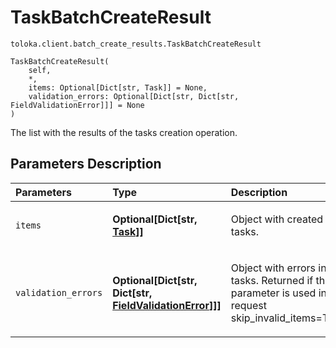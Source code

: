 # TaskBatchCreateResult
`toloka.client.batch_create_results.TaskBatchCreateResult`

```
TaskBatchCreateResult(
    self,
    *,
    items: Optional[Dict[str, Task]] = None,
    validation_errors: Optional[Dict[str, Dict[str, FieldValidationError]]] = None
)
```

The list with the results of the tasks creation operation.

## Parameters Description

| Parameters | Type | Description |
| :----------| :----| :-----------|
`items`|**Optional\[Dict\[str, [Task](toloka.client.task.Task.md)\]\]**|<p>Object with created tasks.</p>
`validation_errors`|**Optional\[Dict\[str, Dict\[str, [FieldValidationError](toloka.client.batch_create_results.FieldValidationError.md)\]\]\]**|<p>Object with errors in tasks. Returned if the parameter is used in the request skip_invalid_items=True.</p>
